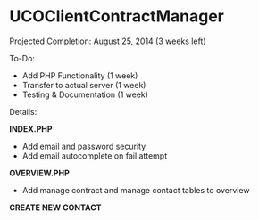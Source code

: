 UCOClientContractManager
================
Projected Completion: August 25, 2014 (3 weeks left)

To-Do:
- Add PHP Functionality		(1 week)
- Transfer to actual server	(1 week)
- Testing & Documentation	(1 week)

Details:

**INDEX.PHP**
- Add email and password security
- Add email autocomplete on fail attempt

**OVERVIEW.PHP**
- Add manage contract and manage contact tables to overview

**CREATE NEW CONTACT**